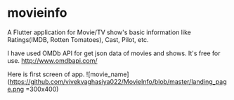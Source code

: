 # movieinfo

A Flutter application for Movie/TV show's basic information like Ratings(IMDB, Rotten Tomatoes), Cast, Pilot, etc.

I have used OMDb API for get json data of movies and shows.
It's free for use.
http://www.omdbapi.com/



Here is first screen of app.
![movie_name](https://github.com/vivekvaghasiya022/MovieInfo/blob/master/landing_page.png =300x400)
